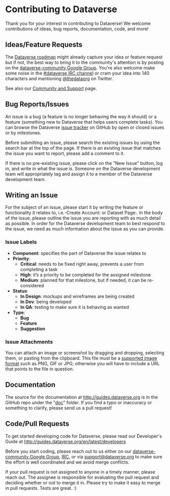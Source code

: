 # Contributing to Dataverse

Thank you for your interest in contributing to Dataverse! We welcome contributions of ideas, bug reports, documentation, code, and more!

## Ideas/Feature Requests

The [Dataverse roadmap][] might already capture your idea or feature request but if not, the best way to bring it to the community's attention is by posting on the [dataverse-community Google Group][]. You're also welcome make some noise in the [#dataverse IRC channel][] or cram your idea into 140 characters and mentioning [@thedataorg][] on Twitter.

See also our [Community and Support][] page.

[#dataverse IRC channel]: http://webchat.freenode.net/?channels=dataverse
[Dataverse roadmap]: http://roadmap.datascience.iq.harvard.edu
[@thedataorg]: http://twitter.com/thedataorg
[Community and Support]: http://datascience.iq.harvard.edu/dataverse/support

## Bug Reports/Issues

An issue is a bug (a feature is no longer behaving the way it should) or a feature (something new to Dataverse that helps users complete tasks). You can browse the Dataverse [issue tracker] on GitHub by open or closed issues or by milestones.

[issue tracker]: https://github.com/IQSS/dataverse/issues

Before submitting an issue, please search the existing issues by using the search bar at the top of the page. If there is an existing issue that matches the issue you want to report, please add a comment to it.

If there is no pre-existing issue, please click on the "New Issue" button, log in, and write in what the issue is. Someone on the Dataverse development team will appropriately tag and assign it to a member of the Dataverse development team. 

## Writing an Issue

For the subject of an issue, please start it by writing the feature or functionality it relates to, i.e.-Create Account: or Dataset Page:. In the body of the issue, please outline the issue you are reporting with as much detail as possible. In order for the Dataverse development team to best respond to the issue, we need as much information about the issue as you can provide.

### Issue Labels

- **Component**: specifies the part of Dataverse the issue relates to
- **Priority**:
  - **Critical**: needs to be fixed right away, prevents a user from completing a task
  - **High**: it’s a priority to be completed for the assigned milestone
  - **Medium**: planned for that milestone, but if needed, it can be re-considered
- **Status**:
  - **In Design**: mockups and wireframes are being created
  - **In Dev**: being developed
  - **In QA**: testing to make sure it is behaving as wanted
- **Type**:
  - **Bug**
  - **Feature**
  - **Suggestion**

### Issue Attachments

You can attach an image or screenshot by dragging and dropping, selecting them, or pasting from the clipboard. This file must be a [supported image format] such as PNG, GIF or JPG; otherwise you will have to include a URL that points to the file in question.

[supported image format]: https://help.github.com/articles/issue-attachments

## Documentation

The source for the documentation at http://guides.dataverse.org is in the GitHub repo under the "[doc][]" folder. If you find a typo or inaccuracy or something to clarify, please send us a pull request!

## Code/Pull Requests

To get started developing code for Dataverse, please read our Developer's Guide at http://guides.dataverse.org/en/latest/developers

[doc]: https://github.com/IQSS/dataverse/tree/master/doc/sphinx-guides/source

Before you start coding, please reach out to us either on our [dataverse-community Google Group][], [IRC][], or via support@dataverse.org to make sure the effort is well coordinated and we avoid merge conflicts.

[dataverse-community Google Group]: https://groups.google.com/group/dataverse-community
[IRC]: http://irclog.iq.harvard.edu/dataverse/today

If your pull request is not assigned to anyone in a timely manner, please reach out. The assignee is responsible for evaluating the pull request and deciding whether or not to merge it in. Please try to make it easy to merge in pull requests. Tests are great. :)
